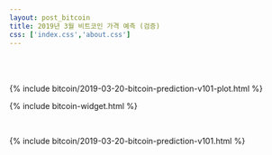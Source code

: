 ```yaml
---
layout: post_bitcoin
title: 2019년 3월 비트코인 가격 예측 (검증) 
css: ['index.css','about.css']
---
```


<br>

<br>

<br>

<div>
{% include bitcoin/2019-03-20-bitcoin-prediction-v101-plot.html %}
</div>

{% include bitcoin-widget.html %}

<br>

{% include bitcoin/2019-03-20-bitcoin-prediction-v101.html %}